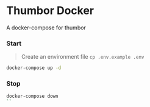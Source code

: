 # Thumbor Docker

A docker-compose for thumbor

### Start

> Create an environment file `cp .env.example .env`
> 
```sh
docker-compose up -d
```


### Stop

```sh
docker-compose down
``